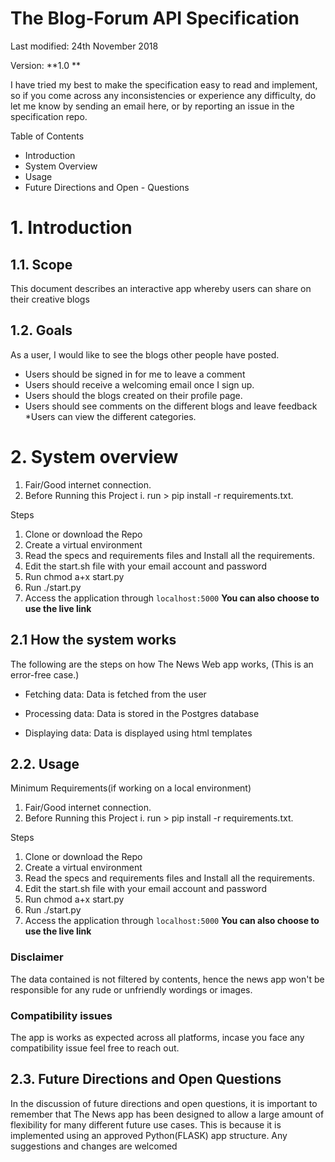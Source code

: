 # The Blog-Forum API Specification

Last modified: 24th November 2018

Version: **1.0 **

I have tried my best to make the specification easy to read and implement, so if you come across any inconsistencies or experience any difficulty, do let me know by sending an email here, or by reporting an issue in the specification repo.

Table of Contents
- Introduction
- System Overview
- Usage
- Future Directions and Open - Questions

# 1. Introduction
## 1.1. Scope

This document describes an interactive app whereby users can share on their creative blogs

## 1.2. Goals

As a user, I would like to see the blogs other people have posted.

* Users should be signed in for me to leave a comment
* Users should receive a welcoming email once I sign up.
* Users should the blogs created on their profile page.
* Users should see comments on the different blogs and leave feedback
*Users can view the different categories.

# 2. System overview
1. Fair/Good internet connection.
2. Before Running this Project
  i. run  > pip install -r requirements.txt.


  Steps
1. Clone or download the Repo
2. Create a virtual environment
3. Read the specs and requirements files and Install all the requirements.
4. Edit the start.sh file with your email account and password
6. Run chmod a+x start.py
7. Run ./start.py
8. Access the application through `localhost:5000`
  **You can also choose to use the live link**

## 2.1 How the system works
The following are the steps on how The News Web app works, (This is an error-free case.)

   - Fetching data:
       Data is fetched from the user

  - Processing data:
        Data is stored in the Postgres database
  - Displaying data:
        Data is displayed using html templates


## 2.2. Usage

Minimum Requirements(if working on a local environment)
1. Fair/Good internet connection.
2. Before Running this Project
  i. run  > pip install -r requirements.txt.


  Steps
1. Clone or download the Repo
2. Create a virtual environment
3. Read the specs and requirements files and Install all the requirements.
4. Edit the start.sh file with your email account and password
6. Run chmod a+x start.py
7. Run ./start.py
8. Access the application through `localhost:5000`
  **You can also choose to use the live link**
### Disclaimer

The data contained is not filtered by contents, hence the news app won't be responsible for any rude or unfriendly wordings or images.

### Compatibility issues

The app is works as expected across all platforms, incase you face any compatibility issue feel free to reach out.

## 2.3. Future Directions and Open Questions

In the discussion of future directions and open questions, it is important to remember that The News app has been designed to allow a large amount of flexibility for many different future use cases. This is because it is implemented using an approved Python(FLASK) app structure. Any suggestions and changes are welcomed